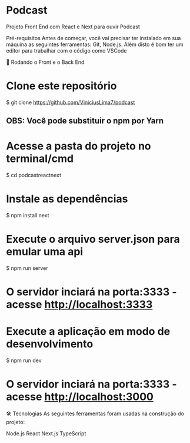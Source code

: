 # Podcast

Projeto Front End com React e Next para ouvir Podcast

Pré-requisitos
Antes de começar, você vai precisar ter instalado em sua máquina as seguintes ferramentas: Git, Node.js. Além disto é bom ter um editor para trabalhar com o código como VSCode

🎲 Rodando o Front e o Back End

# Clone este repositório
$ git clone <https://github.com/ViniciusLima7/podcast>

## OBS: Você pode substituir o npm por Yarn

# Acesse a pasta do projeto no terminal/cmd
$ cd podcastreactnext

# Instale as dependências
$ npm install next

# Execute o arquivo server.json para emular uma api
$ npm run server

# O servidor inciará na porta:3333 - acesse <http://localhost:3333>

# Execute a aplicação em modo de desenvolvimento
$ npm run dev

# O servidor inciará na porta:3333 - acesse <http://localhost:3000>


🛠 Tecnologias
As seguintes ferramentas foram usadas na construção do projeto:

Node.js
React
Next.js
TypeScript
